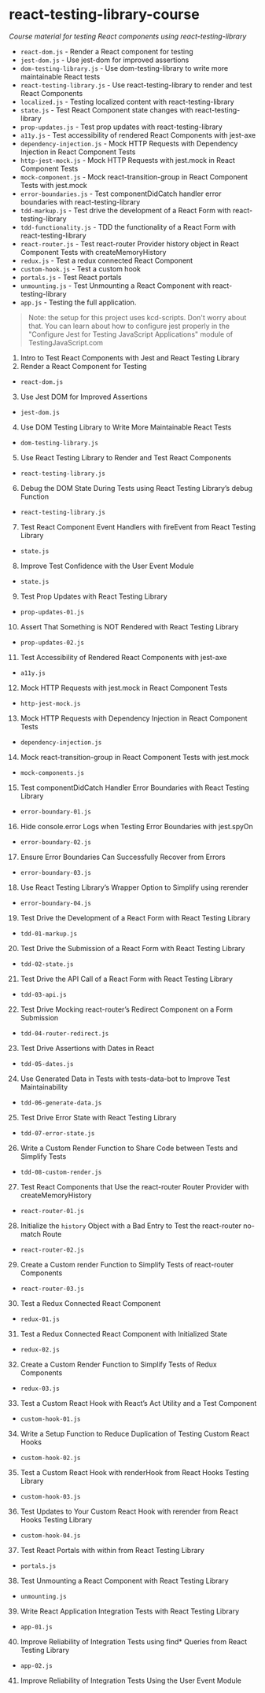 # react-testing-library-course

_Course material for testing React components using react-testing-library_

<!-- START doctoc generated TOC please keep comment here to allow auto update -->
<!-- DON'T EDIT THIS SECTION, INSTEAD RE-RUN doctoc TO UPDATE -->

<!-- END doctoc generated TOC please keep comment here to allow auto update -->

- `react-dom.js` - Render a React component for testing
- `jest-dom.js` - Use jest-dom for improved assertions
- `dom-testing-library.js` - Use dom-testing-library to write more maintainable
  React tests
- `react-testing-library.js` - Use react-testing-library to render and test
  React Components
- `localized.js` - Testing localized content with react-testing-library
- `state.js` - Test React Component state changes with react-testing-library
- `prop-updates.js` - Test prop updates with react-testing-library
- `a11y.js` - Test accessibility of rendered React Components with jest-axe
- `dependency-injection.js` - Mock HTTP Requests with Dependency Injection in
  React Component Tests
- `http-jest-mock.js` - Mock HTTP Requests with jest.mock in React Component
  Tests
- `mock-component.js` - Mock react-transition-group in React Component Tests
  with jest.mock
- `error-boundaries.js` - Test componentDidCatch handler error boundaries with
  react-testing-library
- `tdd-markup.js` - Test drive the development of a React Form with
  react-testing-library
- `tdd-functionality.js` - TDD the functionality of a React Form with
  react-testing-library
- `react-router.js` - Test react-router Provider history object in React
  Component Tests with createMemoryHistory
- `redux.js` - Test a redux connected React Component
- `custom-hook.js` - Test a custom hook
- `portals.js` - Test React portals
- `unmounting.js` - Test Unmounting a React Component with react-testing-library
- `app.js` - Testing the full application.

> Note: the setup for this project uses kcd-scripts. Don't worry about that. You
> can learn about how to configure jest properly in the "Configure Jest for
> Testing JavaScript Applications" module of TestingJavaScript.com

1. Intro to Test React Components with Jest and React Testing Library
2. Render a React Component for Testing

- `react-dom.js`

3. Use Jest DOM for Improved Assertions

- `jest-dom.js`

4. Use DOM Testing Library to Write More Maintainable React Tests

- `dom-testing-library.js`

5. Use React Testing Library to Render and Test React Components

- `react-testing-library.js`

6. Debug the DOM State During Tests using React Testing Library’s debug Function

- `react-testing-library.js`

7. Test React Component Event Handlers with fireEvent from React Testing Library

- `state.js`

8. Improve Test Confidence with the User Event Module

- `state.js`

9. Test Prop Updates with React Testing Library

- `prop-updates-01.js`

10. Assert That Something is NOT Rendered with React Testing Library

- `prop-updates-02.js`

11. Test Accessibility of Rendered React Components with jest-axe

- `a11y.js`

12. Mock HTTP Requests with jest.mock in React Component Tests

- `http-jest-mock.js`

13. Mock HTTP Requests with Dependency Injection in React Component Tests

- `dependency-injection.js`

14. Mock react-transition-group in React Component Tests with jest.mock

- `mock-components.js`

15. Test componentDidCatch Handler Error Boundaries with React Testing Library

- `error-boundary-01.js`

16. Hide console.error Logs when Testing Error Boundaries with jest.spyOn

- `error-boundary-02.js`

17. Ensure Error Boundaries Can Successfully Recover from Errors

- `error-boundary-03.js`

18. Use React Testing Library’s Wrapper Option to Simplify using rerender

- `error-boundary-04.js`

19. Test Drive the Development of a React Form with React Testing Library

- `tdd-01-markup.js`

20. Test Drive the Submission of a React Form with React Testing Library

- `tdd-02-state.js`

21. Test Drive the API Call of a React Form with React Testing Library

- `tdd-03-api.js`

22. Test Drive Mocking react-router’s Redirect Component on a Form Submission

- `tdd-04-router-redirect.js`

23. Test Drive Assertions with Dates in React

- `tdd-05-dates.js`

24. Use Generated Data in Tests with tests-data-bot to Improve Test
    Maintainability

- `tdd-06-generate-data.js`

25. Test Drive Error State with React Testing Library

- `tdd-07-error-state.js`

26. Write a Custom Render Function to Share Code between Tests and Simplify
    Tests

- `tdd-08-custom-render.js`

27. Test React Components that Use the react-router Router Provider with
    createMemoryHistory

- `react-router-01.js`

28. Initialize the `history` Object with a Bad Entry to Test the react-router
    no-match Route

- `react-router-02.js`

29. Create a Custom render Function to Simplify Tests of react-router Components

- `react-router-03.js`

30. Test a Redux Connected React Component

- `redux-01.js`

31. Test a Redux Connected React Component with Initialized State

- `redux-02.js`

32. Create a Custom Render Function to Simplify Tests of Redux Components

- `redux-03.js`

33. Test a Custom React Hook with React’s Act Utility and a Test Component

- `custom-hook-01.js`

34. Write a Setup Function to Reduce Duplication of Testing Custom React Hooks

- `custom-hook-02.js`

35. Test a Custom React Hook with renderHook from React Hooks Testing Library

- `custom-hook-03.js`

36. Test Updates to Your Custom React Hook with rerender from React Hooks
    Testing Library

- `custom-hook-04.js`

37. Test React Portals with within from React Testing Library

- `portals.js`

38. Test Unmounting a React Component with React Testing Library

- `unmounting.js`

39. Write React Application Integration Tests with React Testing Library

- `app-01.js`

40. Improve Reliability of Integration Tests using find\* Queries from React
    Testing Library

- `app-02.js`

41. Improve Reliability of Integration Tests Using the User Event Module
